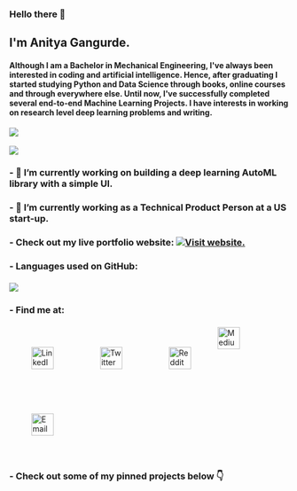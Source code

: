 ### Hello there 👋

## I'm Anitya Gangurde. 
#### Although I am a Bachelor in Mechanical Engineering, I've always been interested in coding and artificial intelligence. Hence, after graduating I started studying Python and Data Science through books, online courses and through everywhere else. Until now, I've successfully completed several end-to-end Machine Learning Projects. I have interests in working on research level deep learning problems and writing.

![](https://visitor-badge.laobi.icu/badge?page_id=anityagan9urde.anityagan9urde)<br><br>
![](https://github-readme-stats.vercel.app/api?username=AnityaGan9urde&show_icons=true&theme=tokyonight) <br>
### - 🔭 I’m currently working on building a deep learning AutoML library with a simple UI.
### - 🌱 I’m currently working as a Technical Product Person at a US start-up.
### - Check out my live portfolio website: [![Visit website.](icons8-end-button-48.png)](https://anityagan9urde.github.io) 
<!-- ### <a href="https://github.com/AnityaGan9urde/anityagan9urde/blob/main/Resume.pdf" download>Download Resume</a> -->
### - Languages used on GitHub:<br><br>![](https://github-readme-stats.vercel.app/api/top-langs/?username=AnityaGan9urde&theme=tokyonight&hide=scss)
### - Find me at:
<p>
 <a href="https://linkedin.com/in/anityagan9urde" target="_blank" rel="noopener noreferrer"> <img src="https://img.icons8.com/nolan/64/linkedin.png" alt="LinkedIn" height="40" style="vertical-align:top; margin:40px"></a>
 <a href="https://twitter.com/anitropy_42" target="_blank" rel="noopener noreferrer"> <img src="https://img.icons8.com/nolan/64/twitter.png" alt="Twitter" height="40" style="vertical-align:top; margin:40px"></a>
 <a href="https://www.reddit.com/user/anityagangs" target="_blank" rel="noopener noreferrer"> <img src="https://img.icons8.com/nolan/64/reddit.png" alt="Reddit" height="40" style="vertical-align:top; margin:40px"></a>
 <a href="https://anityagan9urde.medium.com/" target="_blank" rel="noopener noreferrer"> <img src="https://img.icons8.com/nolan/64/medium-new.png" alt="Medium" height="40" style="vertical-align:top; margin:4px"></a>
 <a href="mailto:anityagangurde01@gmail.com"> <img src="https://img.icons8.com/nolan/64/gmail.png" alt="Email" height="40" style="vertical-align:top; margin:40px"></a>
</p> 

### - Check out some of my pinned projects below 👇

<!--
**AnityaGan9urde/anityagan9urde** is a ✨ _special_ ✨ repository because its `README.md` (this file) appears on your GitHub profile.

Here are some ideas to get you started:

- 🔭 I’m currently working on ...
- 🌱 I’m currently learning ...
- 👯 I’m looking to collaborate on ...
- 🤔 I’m looking for help with ...
- 💬 Ask me about ...
- 📫 How to reach me: ...
- 😄 Pronouns: ...
- ⚡ Fun fact: ...
-->
